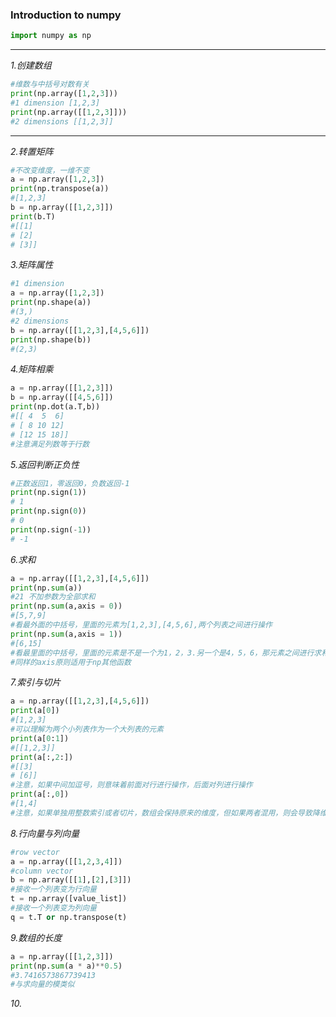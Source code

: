 ### Introduction to numpy 
```python
import numpy as np
```
***
*1.创建数组*
```python
#维数与中括号对数有关
print(np.array([1,2,3]))
#1 dimension [1,2,3]
print(np.array([[1,2,3]]))
#2 dimensions [[1,2,3]]
```
***

*2.转置矩阵*
```python
#不改变维度，一维不变
a = np.array([1,2,3])
print(np.transpose(a))
#[1,2,3]
b = np.array([[1,2,3]])
print(b.T)
#[[1]
# [2]
# [3]]
```

*3.矩阵属性*
```python
#1 dimension
a = np.array([1,2,3])
print(np.shape(a))
#(3,) 
#2 dimensions
b = np.array([[1,2,3],[4,5,6]])
print(np.shape(b))
#(2,3)
```

*4.矩阵相乘*
```python
a = np.array([[1,2,3]])
b = np.array([[4,5,6]])
print(np.dot(a.T,b))
#[[ 4  5  6]
# [ 8 10 12]
# [12 15 18]]
#注意满足列数等于行数
```

*5.返回判断正负性*
```python
#正数返回1，零返回0，负数返回-1
print(np.sign(1))
# 1
print(np.sign(0))
# 0
print(np.sign(-1))
# -1
```

*6.求和*
```python
a = np.array([[1,2,3],[4,5,6]])
print(np.sum(a))
#21 不加参数为全部求和
print(np.sum(a,axis = 0))
#[5,7,9]
#看最外面的中括号，里面的元素为[1,2,3],[4,5,6],两个列表之间进行操作
print(np.sum(a,axis = 1))
#[6,15] 
#看最里面的中括号，里面的元素是不是一个为1，2，3.另一个是4，5，6，那元素之间进行求和，两者互不干扰
#同样的axis原则适用于np其他函数
```

*7.索引与切片*
```python
a = np.array([[1,2,3],[4,5,6]])
print(a[0])
#[1,2,3] 
#可以理解为两个小列表作为一个大列表的元素
print(a[0:1])
#[[1,2,3]]
print(a[:,2:])
#[[3]
# [6]]
#注意，如果中间加逗号，则意味着前面对行进行操作，后面对列进行操作
print(a[:,0])
#[1,4]
#注意，如果单独用整数索引或者切片，数组会保持原来的维度，但如果两者混用，则会导致降维
```

*8.行向量与列向量*

```python
#row vector
a = np.array([[1,2,3,4]])
#column vector
b = np.array([[1],[2],[3]])
#接收一个列表变为行向量
t = np.array([value_list])
#接收一个列表变为列向量
q = t.T or np.transpose(t)
```

*9.数组的长度*
```python
a = np.array([[1,2,3]])
print(np.sum(a * a)**0.5)
#3.7416573867739413 
#与求向量的模类似
```

*10.*